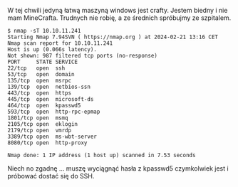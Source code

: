 W tej chwili jedyną łatwą maszyną windows jest crafty. Jestem biedny i nie mam MineCrafta. 
Trudnych nie robię, a ze średnich spróbujmy ze szpitalem.

```
$ nmap -sT 10.10.11.241
Starting Nmap 7.94SVN ( https://nmap.org ) at 2024-02-21 13:16 CET
Nmap scan report for 10.10.11.241
Host is up (0.066s latency).
Not shown: 987 filtered tcp ports (no-response)
PORT     STATE SERVICE
22/tcp   open  ssh
53/tcp   open  domain
135/tcp  open  msrpc
139/tcp  open  netbios-ssn
443/tcp  open  https
445/tcp  open  microsoft-ds
464/tcp  open  kpasswd5
593/tcp  open  http-rpc-epmap
1801/tcp open  msmq
2105/tcp open  eklogin
2179/tcp open  vmrdp
3389/tcp open  ms-wbt-server
8080/tcp open  http-proxy

Nmap done: 1 IP address (1 host up) scanned in 7.53 seconds
```
Niech no zgadnę ... muszę wyciągnąć hasła z kpasswd5 czymkolwiek jest i próbować dostać się do SSH.
